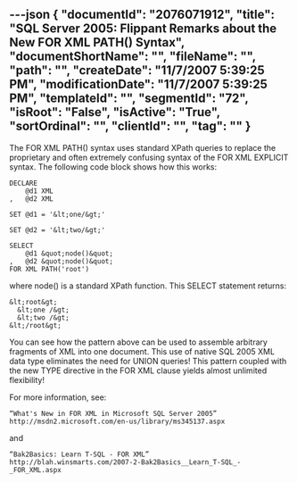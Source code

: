 ---json
{
  "documentId": "2076071912",
  "title": "SQL Server 2005: Flippant Remarks about the New FOR XML PATH() Syntax",
  "documentShortName": "",
  "fileName": "",
  "path": "",
  "createDate": "11/7/2007 5:39:25 PM",
  "modificationDate": "11/7/2007 5:39:25 PM",
  "templateId": "",
  "segmentId": "72",
  "isRoot": "False",
  "isActive": "True",
  "sortOrdinal": "",
  "clientId": "",
  "tag": ""
}
---

The FOR XML PATH() syntax uses standard XPath queries to replace the proprietary and often extremely confusing syntax of the FOR XML EXPLICIT syntax. The following code block shows how this works:

    DECLARE
        @d1 XML
    ,   @d2 XML

    SET @d1 = '&lt;one/&gt;'

    SET @d2 = '&lt;two/&gt;'

    SELECT
        @d1 &quot;node()&quot;
    ,   @d2 &quot;node()&quot;
    FOR XML PATH('root')

where node() is a standard XPath function. This SELECT statement returns:

    &lt;root&gt;
      &lt;one /&gt;
      &lt;two /&gt;
    &lt;/root&gt;

You can see how the pattern above can be used to assemble arbitrary fragments of XML into one document. This use of native SQL 2005 XML data type eliminates the need for UNION queries! This pattern coupled with the new TYPE directive in the FOR XML clause yields almost unlimited flexibility!

For more information, see:

    “What's New in FOR XML in Microsoft SQL Server 2005”
    http://msdn2.microsoft.com/en-us/library/ms345137.aspx

and

    “Bak2Basics: Learn T-SQL - FOR XML”
    http://blah.winsmarts.com/2007-2-Bak2Basics__Learn_T-SQL_-_FOR_XML.aspx

